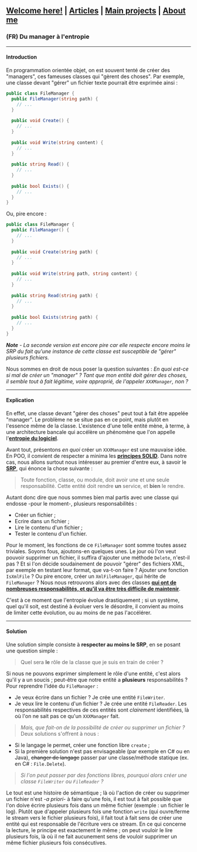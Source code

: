 ## [Welcome here!](https://vpenando.github.io) | [Articles](https://vpenando.github.io/articles.html) | [Main projects](https://vpenando.github.io/projects.html) | [About me](https://vpenando.github.io/about.html)

### (FR) Du manager à l'entropie

---

#### Introduction
En programmation orientée objet, on est souvent tenté de créer des "managers", ces fameuses classes qui "gèrent des choses".
Par exemple, une classe devant "gérer" un fichier texte pourrait être exprimée ainsi :
```cs
public class FileManager {
  public FileManager(string path) {
    // ...
  }
  
  public void Create() {
    // ...
  }
  
  public void Write(string content) {
    // ...
  }
  
  public string Read() {
    // ...
  }
  
  public bool Exists() {
    // ...
  }
}
```

Ou, pire encore :
```cs
public class FileManager {
  public FileManager() {
    // ...
  }
  
  public void Create(string path) {
    // ...
  }
  
  public void Write(string path, string content) {
    // ...
  }
  
  public string Read(string path) {
    // ...
  }
  
  public bool Exists(string path) {
    // ...
  }
}
```
***Note** - La seconde version est encore pire car elle respecte encore moins le SRP du fait qu'une instance de cette classe est susceptible de "gérer" plusieurs fichiers.*

Nous sommes en droit de nous poser la question suivantes : *En quoi est-ce si mal de créer un "manager" ? Tant que mon entité doit gérer des choses, il semble tout à fait légitime, voire approprié, de l'appeler `XXXManager`, non ?*

---

#### Explication
En effet, une classe devant "gérer des choses" peut tout à fait être appelée "manager". Le problème ne se situe pas en ce point, mais plutôt en l'essence même de la classe. L'existence d'une telle entité mène, à terme, à une architecture bancale qui accélère un phénomène que l'on appelle l'[**entropie du logiciel**](https://gist.github.com/sroccaserra/6cafd444c11958059fdd2a698d4effcb).

Avant tout, présentons *en quoi* créer un `XXXManager` est une mauvaise idée. En POO, il convient de respecter a minima les [**principes SOLID**](https://en.wikipedia.org/wiki/SOLID). Dans notre cas, nous allons surtout nous intéresser au premier d'entre eux, à savoir le [**SRP**](https://en.wikipedia.org/wiki/Single_responsibility_principle), qui énonce la chose suivante :
> Toute fonction, classe, ou module, doit avoir une et une seule responsabilité. Cette entité doit rendre **un** service, et **bien** le rendre.

Autant donc dire que nous sommes bien mal partis avec une classe qui endosse -pour le moment-, plusieurs responsabilités :
* Créer un fichier ;
* Ecrire dans un fichier ;
* Lire le contenu d'un fichier ;
* Tester le contenu d'un fichier.

Pour le moment, les fonctions de ce `FileManager` sont somme toutes assez triviales. Soyons fous, ajoutons-en quelques unes.
Le jour où l'on veut pouvoir supprimer un fichier, il suffira d'ajouter une méthode `Delete`, n'est-il pas ? Et si l'on décide soudainement de pouvoir "gérer" des fichiers XML, par exemple en testant leur format, que va-t-on faire ? Ajouter une fonction `IsXmlFile` ? Ou pire encore, créer un `XmlFileManager`, qui hérite de `FileManager` ?
Nous nous retrouvons alors avec des classes [**qui ont de nombreuses responsabilités, et qu'il va être très difficile de maintenir**](https://openclassrooms.com/forum/sujet/fonction-find-de-std-map-sur-std-function?page=1#message-92459036).

C'est à ce moment que l'entropie évolue drastiquement ; si un système, quel qu'il soit, est destiné à évoluer vers le désordre, il convient au moins de limiter cette évolution, ou au moins de ne pas l'accélérer.


---

#### Solution
Une solution simple consiste à **respecter au moins le SRP**, en se posant une question simple :
> Quel sera **le** rôle de la classe que je suis en train de créer ?

Si nous ne pouvons exprimer simplement le rôle d'une entité, c'est alors qu'il y a un soucis ; peut-être que notre entité a **plusieurs** responsabilités ? Pour reprendre l'idée du `FileManager` :
* Je veux écrire dans un fichier ? Je crée une entité `FileWriter`.
* Je veux lire le contenu d'un fichier ? Je crée une entité `FileReader`.
Les responsabilités respectives de ces entités sont *clairement* identifiées, là où l'on ne sait pas ce qu'un `XXXManager` fait.

> *Mais, que fait-on de la possibilité de créer ou supprimer un fichier ?*
Deux solutions s'offrent à nous :
* Si le langage le permet, créer une fonction libre `create` ;
* Si la première solution n'est pas envisageable (par exemple en C# ou en Java), ~~changer de langage~~ passer par une classe/méthode statique (ex. en C# : `File.Delete`).

> *Si l'on peut passer par des fonctions libres, pourquoi alors créer une classe `FileWriter` ou `FileReader` ?*

Le tout est une histoire de sémantique ; là où l'action de créer ou supprimer un fichier n'est *-a priori-* à faire qu'une fois, il est tout à fait possible que l'on doive écrire plusieurs fois dans un même fichier (exemple : un fichier le log). Plutôt que d'appeler plusieurs fois une fonction `write` (qui ouvre/ferme le stream vers le fichier plusieurs fois), il fait tout à fait sens de créer une entité qui est responsable de l'écriture vers ce stream. En ce qui concerne la lecture, le principe est exactement le même ; on peut vouloir le lire plusieurs fois, là où il ne fait aucunement sens de vouloir supprimer un même fichier plusieurs fois consécutives.

